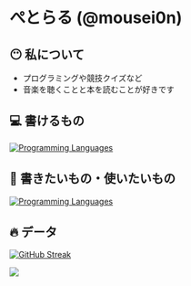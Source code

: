 # ぺとらる (@mousei0n)

## 😶 私について
* プログラミングや競技クイズなど
* 音楽を聴くことと本を読むことが好きです

## 💻 書けるもの
[![Programming Languages](https://skillicons.dev/icons?i=html,css,go)](https://skillicons.dev)

## 🫥 書きたいもの・使いたいもの
[![Programming Languages](https://skillicons.dev/icons?i=rust,ts,php,cpp,tauri,next)](https://skillicons.dev)

## 🔥 データ
[![GitHub Streak](https://streak-stats.demolab.com?user=mousei0n&theme=tokyonight)](https://git.io/streak-stats)
  
 ![](http://github-profile-summary-cards.vercel.app/api/cards/profile-details?username=mousei0n&theme=tokyonight)
